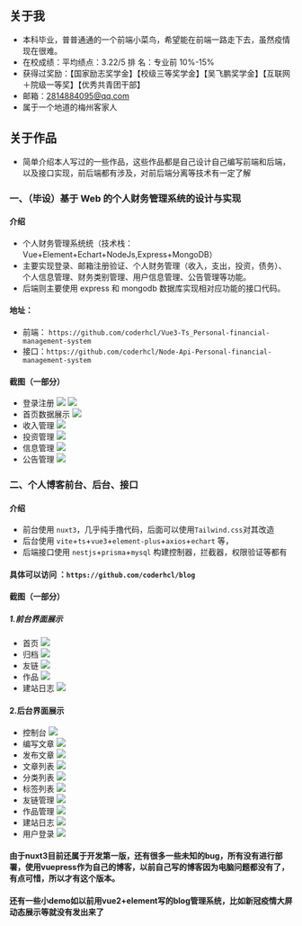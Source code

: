 ## 关于我

- 本科毕业，普普通通的一个前端小菜鸟，希望能在前端一路走下去，虽然疫情现在很难。
- 在校成绩：平均绩点：3.22/5   排 名：专业前 10%-15%
- 获得过奖励：【国家励志奖学金】【校级三等奖学金】【吴飞鹏奖学金】【互联网＋院级一等奖】【优秀共青团干部】
- 邮箱：2814884095@qq.com
- 属于一个地道的梅州客家人

## 关于作品

- 简单介绍本人写过的一些作品，这些作品都是自己设计自己编写前端和后端，以及接口实现，前后端都有涉及，对前后端分离等技术有一定了解

### 一、（毕设）基于 Web 的个人财务管理系统的设计与实现

#### 介绍

- 个人财务管理系统统（技术栈：Vue+Element+Echart+NodeJs,Express+MongoDB）
- 主要实现登录、邮箱注册验证、个人财务管理（收入，支出，投资，债务）、个人信息管理、财务类别管理、用户信息管理、公告管理等功能。
- 后端则主要使用 express 和 mongodb 数据库实现相对应功能的接口代码。

#### 地址：

- 前端： `https://github.com/coderhcl/Vue3-Ts_Personal-financial-management-system`
- 接口：`https://github.com/coderhcl/Node-Api-Personal-financial-management-system`

#### 截图（一部分）

- 登录注册 
![](../../.vuepress/imgs/1.jpg)
![](../../.vuepress/imgs/2.jpg)
- 首页数据展示
![](../../.vuepress/imgs/4.jpg)
- 收入管理
![](../../.vuepress/imgs/6.jpg)
- 投资管理
![](../../.vuepress/imgs/8-1.jpg)
- 信息管理
![](../../.vuepress/imgs/11.jpg)
- 公告管理
![](../../.vuepress/imgs/17.jpg)

### 二、个人博客前台、后台、接口

#### 介绍

- 前台使用 `nuxt3`，几乎纯手撸代码，后面可以使用`Tailwind.css`对其改造
- 后台使用 `vite`+`ts`+`vue3`+`element-plus`+`axios`+`echart` 等，
- 后端接口使用 `nestjs`+`prisma`+`mysql` 构建控制器，拦截器，权限验证等都有

#### 具体可以访问 ：`https://github.com/coderhcl/blog`

#### 截图（一部分）

##### 1.前台界面展示

- 首页 
![](../../.vuepress/imgs/q1.png) 
- 归档 
![](../../.vuepress/imgs/q2.png) 
- 友链 
![](../../.vuepress/imgs/q3.png) 
- 作品 
![](../../.vuepress/imgs/q4.png) 
- 建站日志 
![](../../.vuepress/imgs/q5.png)

#### 2.后台界面展示

- 控制台 
![](../../.vuepress/imgs/h1.png) 
- 编写文章 
![](../../.vuepress/imgs/h2.png) 
- 发布文章 
![](../../.vuepress/imgs/h3.png) 
- 文章列表 
![](../../.vuepress/imgs/h4.png) 
- 分类列表 
![](../../.vuepress/imgs/h5.png) 
- 标签列表 
![](../../.vuepress/imgs/h6.png) 
- 友链管理 
![](../../.vuepress/imgs/h7.png) 
- 作品管理 
![](../../.vuepress/imgs/h8.png) 
- 建站日志 
![](../../.vuepress/imgs/h9.png) 
- 用户登录 
![](../../.vuepress/imgs/h10.png)

#### 由于nuxt3目前还属于开发第一版，还有很多一些未知的bug，所有没有进行部署，使用vuepress作为自己的博客，以前自己写的博客因为电脑问题都没有了，有点可惜，所以才有这个版本。

#### 还有一些小demo如以前用vue2+element写的blog管理系统，比如新冠疫情大屏动态展示等就没有发出来了
